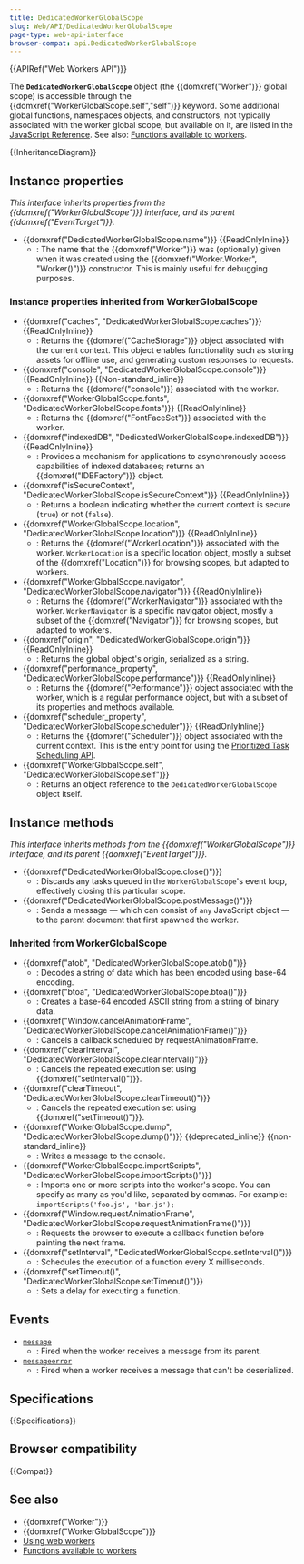 ```yaml
---
title: DedicatedWorkerGlobalScope
slug: Web/API/DedicatedWorkerGlobalScope
page-type: web-api-interface
browser-compat: api.DedicatedWorkerGlobalScope
---
```


{{APIRef("Web Workers API")}}

The **`DedicatedWorkerGlobalScope`** object (the {{domxref("Worker")}} global scope) is accessible through the {{domxref("WorkerGlobalScope.self","self")}} keyword. Some additional global functions, namespaces objects, and constructors, not typically associated with the worker global scope, but available on it, are listed in the [JavaScript Reference](/en-US/docs/Web/JavaScript/Reference). See also: [Functions available to workers](/en-US/docs/Web/API/Web_Workers_API/Functions_and_classes_available_to_workers).

{{InheritanceDiagram}}

## Instance properties

_This interface inherits properties from the {{domxref("WorkerGlobalScope")}} interface, and its parent {{domxref("EventTarget")}}._

- {{domxref("DedicatedWorkerGlobalScope.name")}} {{ReadOnlyInline}}
  - : The name that the {{domxref("Worker")}} was (optionally) given when it was created using the {{domxref("Worker.Worker", "Worker()")}} constructor. This is mainly useful for debugging purposes.

### Instance properties inherited from WorkerGlobalScope

- {{domxref("caches", "DedicatedWorkerGlobalScope.caches")}} {{ReadOnlyInline}}
  - : Returns the {{domxref("CacheStorage")}} object associated with the current context. This object enables functionality such as storing assets for offline use, and generating custom responses to requests.
- {{domxref("console", "DedicatedWorkerGlobalScope.console")}} {{ReadOnlyInline}} {{Non-standard_inline}}
  - : Returns the {{domxref("console")}} associated with the worker.
- {{domxref("WorkerGlobalScope.fonts", "DedicatedWorkerGlobalScope.fonts")}} {{ReadOnlyInline}}
  - : Returns the {{domxref("FontFaceSet")}} associated with the worker.
- {{domxref("indexedDB", "DedicatedWorkerGlobalScope.indexedDB")}} {{ReadOnlyInline}}
  - : Provides a mechanism for applications to asynchronously access capabilities of indexed databases; returns an {{domxref("IDBFactory")}} object.
- {{domxref("isSecureContext", "DedicatedWorkerGlobalScope.isSecureContext")}} {{ReadOnlyInline}}
  - : Returns a boolean indicating whether the current context is secure (`true`) or not (`false`).
- {{domxref("WorkerGlobalScope.location", "DedicatedWorkerGlobalScope.location")}} {{ReadOnlyInline}}
  - : Returns the {{domxref("WorkerLocation")}} associated with the worker. `WorkerLocation` is a specific location object, mostly a subset of the {{domxref("Location")}} for browsing scopes, but adapted to workers.
- {{domxref("WorkerGlobalScope.navigator", "DedicatedWorkerGlobalScope.navigator")}} {{ReadOnlyInline}}
  - : Returns the {{domxref("WorkerNavigator")}} associated with the worker. `WorkerNavigator` is a specific navigator object, mostly a subset of the {{domxref("Navigator")}} for browsing scopes, but adapted to workers.
- {{domxref("origin", "DedicatedWorkerGlobalScope.origin")}} {{ReadOnlyInline}}
  - : Returns the global object's origin, serialized as a string.
- {{domxref("performance_property", "DedicatedWorkerGlobalScope.performance")}} {{ReadOnlyInline}}
  - : Returns the {{domxref("Performance")}} object associated with the worker, which is a regular performance object, but with a subset of its properties and methods available.
- {{domxref("scheduler_property", "DedicatedWorkerGlobalScope.scheduler")}} {{ReadOnlyInline}}
  - : Returns the {{domxref("Scheduler")}} object associated with the current context. This is the entry point for using the [Prioritized Task Scheduling API](/en-US/docs/Web/API/Prioritized_Task_Scheduling_API).
- {{domxref("WorkerGlobalScope.self", "DedicatedWorkerGlobalScope.self")}}
  - : Returns an object reference to the `DedicatedWorkerGlobalScope` object itself.

## Instance methods

_This interface inherits methods from the {{domxref("WorkerGlobalScope")}} interface, and its parent {{domxref("EventTarget")}}._

- {{domxref("DedicatedWorkerGlobalScope.close()")}}
  - : Discards any tasks queued in the `WorkerGlobalScope`'s event loop, effectively closing this particular scope.
- {{domxref("DedicatedWorkerGlobalScope.postMessage()")}}
  - : Sends a message — which can consist of `any` JavaScript object — to the parent document that first spawned the worker.

### Inherited from WorkerGlobalScope

- {{domxref("atob", "DedicatedWorkerGlobalScope.atob()")}}
  - : Decodes a string of data which has been encoded using base-64 encoding.
- {{domxref("btoa", "DedicatedWorkerGlobalScope.btoa()")}}
  - : Creates a base-64 encoded ASCII string from a string of binary data.
- {{domxref("Window.cancelAnimationFrame", "DedicatedWorkerGlobalScope.cancelAnimationFrame()")}}
  - : Cancels a callback scheduled by requestAnimationFrame.
- {{domxref("clearInterval", "DedicatedWorkerGlobalScope.clearInterval()")}}
  - : Cancels the repeated execution set using {{domxref("setInterval()")}}.
- {{domxref("clearTimeout", "DedicatedWorkerGlobalScope.clearTimeout()")}}
  - : Cancels the repeated execution set using {{domxref("setTimeout()")}}.
- {{domxref("WorkerGlobalScope.dump", "DedicatedWorkerGlobalScope.dump()")}} {{deprecated_inline}} {{non-standard_inline}}
  - : Writes a message to the console.
- {{domxref("WorkerGlobalScope.importScripts", "DedicatedWorkerGlobalScope.importScripts()")}}
  - : Imports one or more scripts into the worker's scope. You can specify as many as you'd like, separated by commas. For example: `importScripts('foo.js', 'bar.js');`
- {{domxref("Window.requestAnimationFrame", "DedicatedWorkerGlobalScope.requestAnimationFrame()")}}
  - : Requests the browser to execute a callback function before painting the next frame.
- {{domxref("setInterval", "DedicatedWorkerGlobalScope.setInterval()")}}
  - : Schedules the execution of a function every X milliseconds.
- {{domxref("setTimeout()", "DedicatedWorkerGlobalScope.setTimeout()")}}
  - : Sets a delay for executing a function.

## Events

- [`message`](/en-US/docs/Web/API/DedicatedWorkerGlobalScope/message_event)
  - : Fired when the worker receives a message from its parent.
- [`messageerror`](/en-US/docs/Web/API/DedicatedWorkerGlobalScope/messageerror_event)
  - : Fired when a worker receives a message that can't be deserialized.

## Specifications

{{Specifications}}

## Browser compatibility

{{Compat}}

## See also

- {{domxref("Worker")}}
- {{domxref("WorkerGlobalScope")}}
- [Using web workers](/en-US/docs/Web/API/Web_Workers_API/Using_web_workers)
- [Functions available to workers](/en-US/docs/Web/API/Web_Workers_API/Functions_and_classes_available_to_workers)
